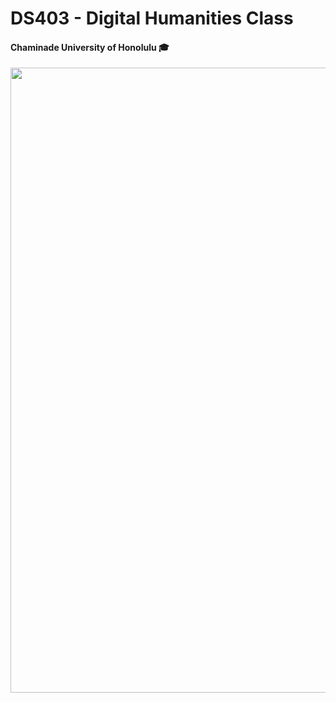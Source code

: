 # DS403 - Digital Humanities Class
#### Chaminade University of Honolulu 🎓

<img src="Poster_Final.png" width="1000">
